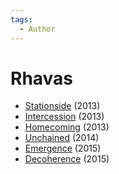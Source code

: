 ```yaml
---
tags:
  - Author
---
```


# Rhavas

- [Stationside](./stationside.md) (2013)
- [Intercession](./intercession.md) (2013)
- [Homecoming](./homecoming.md) (2013)
- [Unchained](./unchained.md) (2014)
- [Emergence](./emergence.md) (2015)
- [Decoherence](./decoherence.md) (2015)